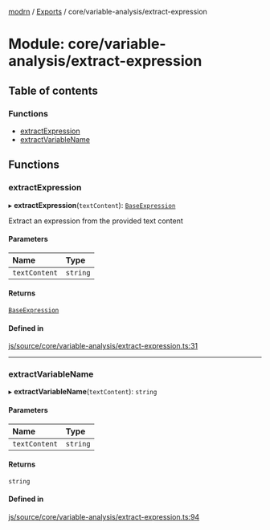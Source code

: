 [modrn](../README.md) / [Exports](../modules.md) / core/variable-analysis/extract-expression

# Module: core/variable-analysis/extract-expression

## Table of contents

### Functions

- [extractExpression](core_variable_analysis_extract_expression.md#extractexpression)
- [extractVariableName](core_variable_analysis_extract_expression.md#extractvariablename)

## Functions

### extractExpression

▸ **extractExpression**(`textContent`): [`BaseExpression`](core_types_expression_types.md#baseexpression)

Extract an expression from the provided text content

#### Parameters

| Name | Type |
| :------ | :------ |
| `textContent` | `string` |

#### Returns

[`BaseExpression`](core_types_expression_types.md#baseexpression)

#### Defined in

[js/source/core/variable-analysis/extract-expression.ts:31](https://github.com/alexbfr/modrn/blob/e23b9e9/modrn.ts/js/source/core/variable-analysis/extract-expression.ts#L31)

___

### extractVariableName

▸ **extractVariableName**(`textContent`): `string`

#### Parameters

| Name | Type |
| :------ | :------ |
| `textContent` | `string` |

#### Returns

`string`

#### Defined in

[js/source/core/variable-analysis/extract-expression.ts:94](https://github.com/alexbfr/modrn/blob/e23b9e9/modrn.ts/js/source/core/variable-analysis/extract-expression.ts#L94)
